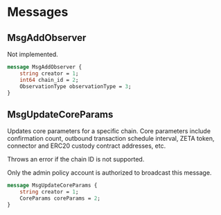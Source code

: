 # Messages

## MsgAddObserver

Not implemented.

```proto
message MsgAddObserver {
	string creator = 1;
	int64 chain_id = 2;
	ObservationType observationType = 3;
}
```

## MsgUpdateCoreParams

Updates core parameters for a specific chain. Core parameters include
confirmation count, outbound transaction schedule interval, ZETA token,
connector and ERC20 custody contract addresses, etc.

Throws an error if the chain ID is not supported.

Only the admin policy account is authorized to broadcast this message.

```proto
message MsgUpdateCoreParams {
	string creator = 1;
	CoreParams coreParams = 2;
}
```

